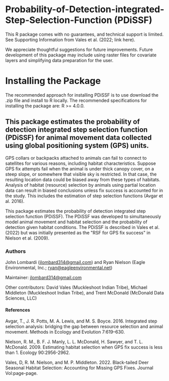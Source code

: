 # Probability-of-Detection-integrated-Step-Selection-Function (PDiSSF)

This R package comes with no guarantees, and technical support is limited. See Supporting Information from Vales et al. (2022; link here).  

We appreciate thoughtful suggestions for future improvements. Future development of this package may include using raster files for covariate layers and simplifying data preparation for the user.

# Installing the Package

The recommended approach for installing PDiSSF is to use download the .zip file and install to R locally. 
The recommended specifications for installing the package are: R >= 4.0.0. 



## This package estimates the probability of detection integrated step selection function (PDiSSF) for animal movement data collected using global positioning system (GPS) units. 

GPS collars or backpacks attached to animals can fail to connect to satellites for various reasons, including habitat characteristics. Suppose GPS fix attempts fail when the animal is under thick canopy cover, on a steep slope, or somewhere that visible sky is restricted. In that case, the resulting location data could be biased away from these types of habitats. Analysis of habitat (resource) selection by animals using partial location data can result in biased conclusions unless fix success is accounted for in the study. This includes the estimation of step selection functions (Avgar et al. 2016).

This package estimates the probability of detection integrated step selection function (PDiSSF). The PDiSSF was developed to simultaneously model animal movement and habitat selection and the probability of detection given habitat conditions. The PDiSSF is described in Vales et al. (2022) but was initially presented as the "RSF for GPS fix success" in Nielson et al. (2009).

### Authors 
John Lombardi (jlombard314@gmail.com) and Ryan Nielson (Eagle Environmental, Inc.; ryan@eagleenvironmental.net)

Maintainer: jlombard314@gmail.com

Other contributors: David Vales (Muckleshoot Indian Tribe), Michael Middleton (Muckleshoot Indian Tribe), and 
  Trent McDonald (McDonald Data Sciences, LLC)


#### References

Avgar, T., J. R. Potts, M. A. Lewis, and M. S. Boyce. 2016. Integrated step selection analysis: bridging the gap between resource selection and animal movement. Methods in Ecology and Evolution 7:619–630.

Nielson, R. M., B. F. J. Manly, L. L. McDonald, H. Sawyer, and T. L. McDonald. 2009. Estimating habitat selection when GPS fix success is less than 1. Ecology 90:2956-2962.

Vales, D, R. M. Nielson, and M. P. Middleton. 2022. Black-tailed Deer Seasonal Habitat Selection: Accounting for Missing GPS Fixes. Journal Vol:page-page.

